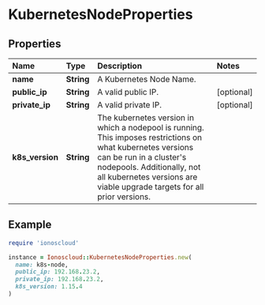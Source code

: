 # KubernetesNodeProperties

## Properties

| Name | Type | Description | Notes |
| :--- | :--- | :--- | :--- |
| **name** | **String** | A Kubernetes Node Name. |  |
| **public\_ip** | **String** | A valid public IP. | \[optional\] |
| **private\_ip** | **String** | A valid private IP. | \[optional\] |
| **k8s\_version** | **String** | The kubernetes version in which a nodepool is running. This imposes restrictions on what kubernetes versions can be run in a cluster's nodepools. Additionally, not all kubernetes versions are viable upgrade targets for all prior versions. |  |

## Example

```ruby
require 'ionoscloud'

instance = Ionoscloud::KubernetesNodeProperties.new(
  name: k8s-node,
  public_ip: 192.168.23.2,
  private_ip: 192.168.23.2,
  k8s_version: 1.15.4
)
```

